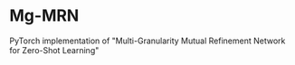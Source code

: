 # Mg-MRN
PyTorch implementation of "Multi-Granularity Mutual Refinement Network for Zero-Shot Learning"
